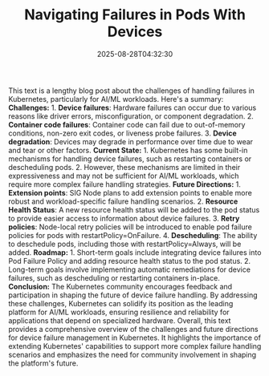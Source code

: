 ﻿---
title: "Navigating Failures in Pods With Devices"
date: "2025-08-28T04:32:30"
category: "Markets"
summary: ""
slug: "navigating failures in pods with devices"
source_urls:
  - "https://kubernetes.io/blog/2025/07/03/navigating-failures-in-pods-with-devices/"
seo:
  title: "Navigating Failures in Pods With Devices | Hash n Hedge"
  description: ""
  keywords: ["news", "markets", "brief"]
---
This text is a lengthy blog post about the challenges of handling failures in Kubernetes, particularly for AI/ML workloads. Here's a summary:  **Challenges:**  1. **Device failures**: Hardware failures can occur due to various reasons like driver errors, misconfiguration, or component degradation. 2. **Container code failures**: Container code can fail due to out-of-memory conditions, non-zero exit codes, or liveness probe failures. 3. **Device degradation**: Devices may degrade in performance over time due to wear and tear or other factors.  **Current State:**  1. Kubernetes has some built-in mechanisms for handling device failures, such as restarting containers or descheduling pods. 2. However, these mechanisms are limited in their expressiveness and may not be sufficient for AI/ML workloads, which require more complex failure handling strategies.  **Future Directions:**  1. **Extension points**: SIG Node plans to add extension points to enable more robust and workload-specific failure handling scenarios. 2. **Resource Health Status**: A new resource health status will be added to the pod status to provide easier access to information about device failures. 3. **Retry policies**: Node-local retry policies will be introduced to enable pod failure policies for pods with restartPolicy=OnFailure. 4. **Descheduling**: The ability to deschedule pods, including those with restartPolicy=Always, will be added.  **Roadmap:**  1. Short-term goals include integrating device failures into Pod Failure Policy and adding resource health status to the pod status. 2. Long-term goals involve implementing automatic remediations for device failures, such as descheduling or restarting containers in-place.  **Conclusion:**  The Kubernetes community encourages feedback and participation in shaping the future of device failure handling. By addressing these challenges, Kubernetes can solidify its position as the leading platform for AI/ML workloads, ensuring resilience and reliability for applications that depend on specialized hardware.  Overall, this text provides a comprehensive overview of the challenges and future directions for device failure management in Kubernetes. It highlights the importance of extending Kubernetes' capabilities to support more complex failure handling scenarios and emphasizes the need for community involvement in shaping the platform's future. 
